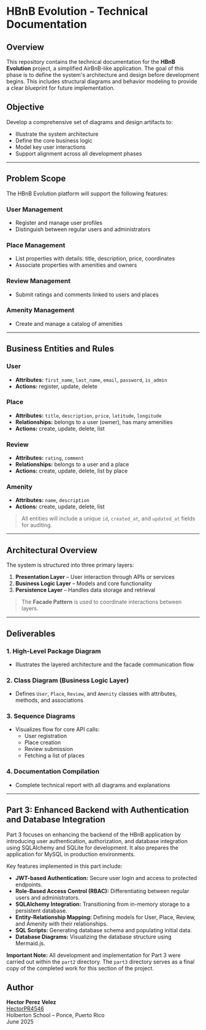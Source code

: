 # HBnB Evolution - Technical Documentation

## Overview

This repository contains the technical documentation for the **HBnB Evolution** project, a simplified AirBnB-like application. The goal of this phase is to define the system's architecture and design before development begins. This includes structural diagrams and behavior modeling to provide a clear blueprint for future implementation.

## Objective

Develop a comprehensive set of diagrams and design artifacts to:

- Illustrate the system architecture
- Define the core business logic
- Model key user interactions
- Support alignment across all development phases

---

## Problem Scope

The HBnB Evolution platform will support the following features:

### User Management
- Register and manage user profiles
- Distinguish between regular users and administrators

### Place Management
- List properties with details: title, description, price, coordinates
- Associate properties with amenities and owners

### Review Management
- Submit ratings and comments linked to users and places

### Amenity Management
- Create and manage a catalog of amenities

---

## Business Entities and Rules

### User
- **Attributes:** `first_name`, `last_name`, `email`, `password`, `is_admin`
- **Actions:** register, update, delete

### Place
- **Attributes:** `title`, `description`, `price`, `latitude`, `longitude`
- **Relationships:** belongs to a user (owner), has many amenities
- **Actions:** create, update, delete, list

### Review
- **Attributes:** `rating`, `comment`
- **Relationships:** belongs to a user and a place
- **Actions:** create, update, delete, list by place

### Amenity
- **Attributes:** `name`, `description`
- **Actions:** create, update, delete, list

> All entities will include a unique `id`, `created_at`, and `updated_at` fields for auditing.

---

## Architectural Overview

The system is structured into three primary layers:

1. **Presentation Layer** – User interaction through APIs or services
2. **Business Logic Layer** – Models and core functionality
3. **Persistence Layer** – Handles data storage and retrieval

> The **Facade Pattern** is used to coordinate interactions between layers.

---

## Deliverables

### 1. High-Level Package Diagram
- Illustrates the layered architecture and the facade communication flow

### 2. Class Diagram (Business Logic Layer)
- Defines `User`, `Place`, `Review`, and `Amenity` classes with attributes, methods, and associations

### 3. Sequence Diagrams
- Visualizes flow for core API calls:
  - User registration
  - Place creation
  - Review submission
  - Fetching a list of places

### 4. Documentation Compilation
- Complete technical report with all diagrams and explanations

---

## Part 3: Enhanced Backend with Authentication and Database Integration

Part 3 focuses on enhancing the backend of the HBnB application by introducing user authentication, authorization, and database integration using SQLAlchemy and SQLite for development. It also prepares the application for MySQL in production environments.

Key features implemented in this part include:

- **JWT-based Authentication:** Secure user login and access to protected endpoints.
- **Role-Based Access Control (RBAC):** Differentiating between regular users and administrators.
- **SQLAlchemy Integration:** Transitioning from in-memory storage to a persistent database.
- **Entity-Relationship Mapping:** Defining models for User, Place, Review, and Amenity with their relationships.
- **SQL Scripts:** Generating database schema and populating initial data.
- **Database Diagrams:** Visualizing the database structure using Mermaid.js.

**Important Note:** All development and implementation for Part 3 were carried out within the `part2` directory. The `part3` directory serves as a final copy of the completed work for this section of the project.

## Author

**Hector Perez Velez**  
[HectorPR4546](https://github.com/HectorPR4546)  
Holberton School – Ponce, Puerto Rico  
June 2025

